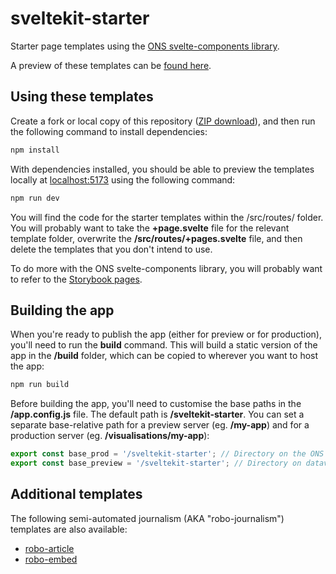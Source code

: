 # sveltekit-starter

Starter page templates using the [ONS svelte-components library](https://github.com/ONSvisual/svelte-components/).

A preview of these templates can be [found here](https://onsvisual.github.io/sveltekit-starter/).

## Using these templates

Create a fork or local copy of this repository ([ZIP download](https://github.com/ONSvisual/sveltekit-starter/archive/refs/heads/main.zip)), and then run the following command to install dependencies:

```bash
npm install
```

With dependencies installed, you should be able to preview the templates locally at [localhost:5173](http://localhost:5173) using the following command:

```bash
npm run dev
```

You will find the code for the starter templates within the /src/routes/ folder. You will probably want to take the **+page.svelte** file for the relevant template folder, overwrite the **/src/routes/+pages.svelte** file, and then delete the templates that you don't intend to use.

To do more with the ONS svelte-components library, you will probably want to refer to the [Storybook pages](https://onsvisual.github.io/svelte-components/).

## Building the app

When you're ready to publish the app (either for preview or for production), you'll need to run the **build** command. This will build a static version of the app in the **/build** folder, which can be copied to wherever you want to host the app:

```bash
npm run build
```

Before building the app, you'll need to customise the base paths in the **/app.config.js** file. The default path is **/sveltekit-starter**. You can set a separate base-relative path for a preview server (eg. **/my-app**) and for a production server (eg. **/visualisations/my-app**):

```javascript
export const base_prod = '/sveltekit-starter'; // Directory on the ONS website
export const base_preview = '/sveltekit-starter'; // Directory on datavisweb preview server or Github Pages
```

## Additional templates

The following semi-automated journalism (AKA "robo-journalism") templates are also available:

- [robo-article](https://github.com/ONSvisual/robo-article)
- [robo-embed](https://github.com/ONSvisual/robo-embed)

